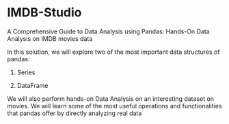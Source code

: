 # IMDB-Studio
A Comprehensive Guide to Data Analysis using Pandas: Hands-On Data Analysis on IMDB movies data

In this solution, we will explore two of the most important data structures of pandas:

1. Series

2. DataFrame

We will also perform hands-on Data Analysis on an interesting dataset on movies. We will learn some of the most useful operations and functionalities that pandas offer by directly analyzing real data
